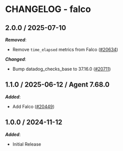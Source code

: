 # CHANGELOG - falco

<!-- towncrier release notes start -->

## 2.0.0 / 2025-07-10

***Removed***:

* Remove `time_elapsed` metrics from Falco ([#20634](https://github.com/DataDog/integrations-core/pull/20634))

***Changed***:

* Bump datadog_checks_base to 37.16.0 ([#20711](https://github.com/DataDog/integrations-core/pull/20711))

## 1.1.0 / 2025-06-12 / Agent 7.68.0

***Added***:

* Add Falco ([#20449](https://github.com/DataDog/integrations-core/pull/20449))

## 1.0.0 / 2024-11-12

***Added***:

* Initial Release
